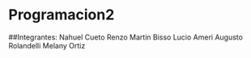 # Programacion2

##Integrantes:
Nahuel Cueto
Renzo Martin Bisso
Lucio Ameri
Augusto Rolandelli
Melany Ortiz
